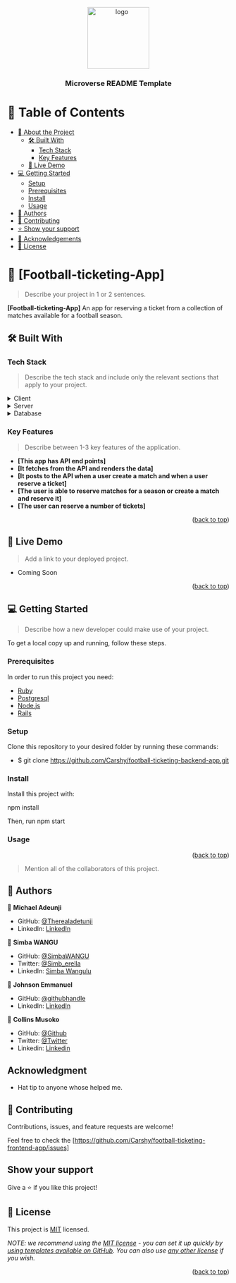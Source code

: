 <a name="readme-top"></a>

<div align="center">

  <img src="murple_logo.png" alt="logo" width="140"  height="auto" />
  <br/>

  <h3><b>Microverse README Template</b></h3>

</div>

<!-- TABLE OF CONTENTS -->

# 📗 Table of Contents

- [📖 About the Project](#about-project)
  - [🛠 Built With](#built-with)
    - [Tech Stack](#tech-stack)
    - [Key Features](#key-features)
  - [🚀 Live Demo](#live-demo)
- [💻 Getting Started](#getting-started)
  - [Setup](#setup)
  - [Prerequisites](#prerequisites)
  - [Install](#install)
  - [Usage](#usage)
- [👥 Authors](#authors)
- [🤝 Contributing](#contributing)
- [⭐️ Show your support](#support)
- [🙏 Acknowledgements](#acknowledgements)
- [📝 License](#license)

<!-- PROJECT DESCRIPTION -->

# 📖 [Football-ticketing-App] <a name="about-project"></a>

> Describe your project in 1 or 2 sentences.

**[Football-ticketing-App]** An app for reserving a ticket from a collection of matches available for a football season.

## 🛠 Built With <a name="built-with"></a>

### Tech Stack <a name="tech-stack"></a>

> Describe the tech stack and include only the relevant sections that apply to your project.

<details>
  <summary>Client</summary>
  <ul>
    <li><a href="https://reactjs.org/">React.js</a></li>
  </ul>
</details>

<details>
  <summary>Server</summary>
  <ul>
    <li><a href="https://rubyonrails.org/">Ruby on Rails</a></li>
  </ul>
</details>

<details>
<summary>Database</summary>
  <ul>
    <li><a href="https://www.postgresql.org/">PostgreSQL</a></li>
  </ul>
</details>

<!-- Features -->

### Key Features <a name="key-features"></a>

> Describe between 1-3 key features of the application.

- **[This app has API end points]**
- **[It fetches from the API and renders the data]**
- **[It posts to the API when a user create a match and when a user reserve a ticket]**
- **[The user is able to reserve matches for a season or create a match and reserve it]**
- **[The user can reserve a number of tickets]**

<p align="right">(<a href="#readme-top">back to top</a>)</p>

<!-- LIVE DEMO -->

## 🚀 Live Demo <a name="live-demo"></a>

> Add a link to your deployed project.

- Coming Soon

<p align="right">(<a href="#readme-top">back to top</a>)</p>

<!-- GETTING STARTED -->

## 💻 Getting Started <a name="getting-started"></a>

> Describe how a new developer could make use of your project.

To get a local copy up and running, follow these steps.

### Prerequisites

In order to run this project you need:

- [Ruby](https://www.ruby-lang.org/en/)
- [Postgresql](https://www.postgresql.org/)
- [Node.js](https://nodejs.org/en/)
- [Rails](https://rubyonrails.org/)

### Setup

Clone this repository to your desired folder by running these commands:

- $ git clone https://github.com/Carshy/football-ticketing-backend-app.git

### Install

Install this project with:

npm install

Then,
run npm start

### Usage

<p align="right">(<a href="#readme-top">back to top</a>)</p>

<!-- AUTHORS -->

> Mention all of the collaborators of this project.

## 👥 Authors <a name="authors"></a>

👤 **Michael Adeunji**

- GitHub: [@Therealadetunji](https://github.com/therealadetunji)
- LinkedIn: [LinkedIn](https://www.linkedin.com/in/adetunji-michael/)

👤 **Simba WANGU**

- GitHub: [@SimbaWANGU](https://github.com/SimbaWANGU)
- Twitter: [@Simb_erella](https://twitter.com/Simb_erella)
- LinkedIn: [Simba Wangulu](https://linkedin.com/in/simba-wangulu/)

👤 **Johnson Emmanuel**

- GitHub: [@githubhandle](https://github.com/ifzyy)
- LinkedIn: [LinkedIn](https://www.linkedin.com/in/johnson-emmanuel)

👤 **Collins Musoko**

- GitHub: [@Github](https://github.com/Carshy)
- Twitter: [@Twitter](https://twitter.com/CarshyCollins)
- Linkedin: [Linkedin](https://www.linkedin.com/in/collins-musoko-864881120/)

## Acknowledgment

- Hat tip to anyone whose helped me.

## 🤝 Contributing

Contributions, issues, and feature requests are welcome!

Feel free to check the [https://github.com/Carshy/football-ticketing-frontend-app/issues]

## Show your support

Give a ⭐️ if you like this project!

## :memo: License

This project is [MIT](./MIT.md) licensed.

_NOTE: we recommend using the [MIT license](https://choosealicense.com/licenses/mit/) - you can set it up quickly by [using templates available on GitHub](https://docs.github.com/en/communities/setting-up-your-project-for-healthy-contributions/adding-a-license-to-a-repository). You can also use [any other license](https://choosealicense.com/licenses/) if you wish._

<p align="right">(<a href="#readme-top">back to top</a>)</p>
